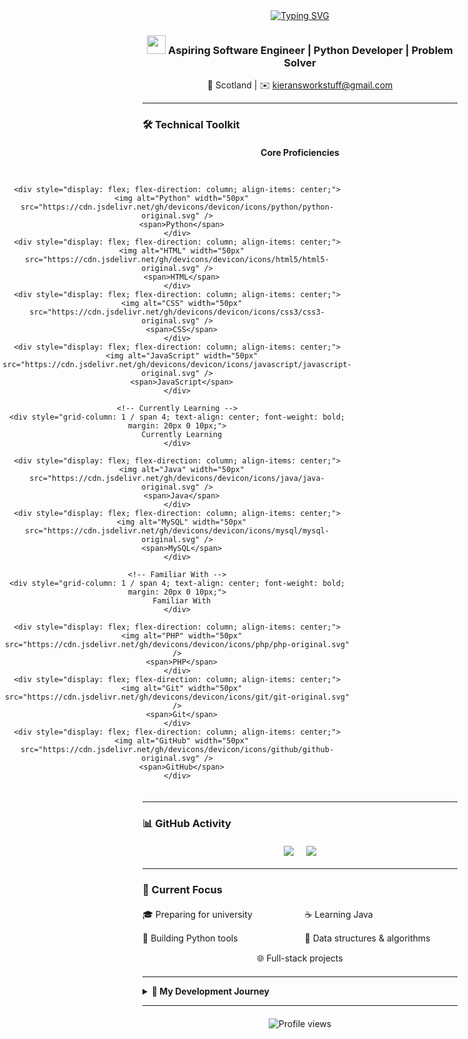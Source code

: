 <div align="center">
  <a href="https://git.io/typing-svg">
    <img src="https://readme-typing-svg.herokuapp.com?font=Righteous&size=50&pause=1000&color=4874c4&center=true&vCenter=true&width=500&lines=Welcome!%F0%9F%91%8B;I'm+Kieran!" alt="Typing SVG" />
  </a>
  
  <h3> 
    <img src="https://raw.githubusercontent.com/nixin72/nixin72/master/wave.gif" width="30px">
    Aspiring Software Engineer | Python Developer | Problem Solver
  </h3>
  
  📍 Scotland | ✉️ kieransworkstuff@gmail.com
</div>

---

### 🛠️ Technical Toolkit

<div align="center">
  <div style="display: grid; grid-template-columns: repeat(4, 1fr); gap: 20px; justify-items: center; margin: 20px 0;">
    <!-- Core Proficiencies -->
    <div style="grid-column: 1 / span 4; text-align: center; font-weight: bold; margin-bottom: 10px;">
      Core Proficiencies
    </div>
    
    <div style="display: flex; flex-direction: column; align-items: center;">
      <img alt="Python" width="50px" src="https://cdn.jsdelivr.net/gh/devicons/devicon/icons/python/python-original.svg" />
      <span>Python</span>
    </div>
    <div style="display: flex; flex-direction: column; align-items: center;">
      <img alt="HTML" width="50px" src="https://cdn.jsdelivr.net/gh/devicons/devicon/icons/html5/html5-original.svg" />
      <span>HTML</span>
    </div>
    <div style="display: flex; flex-direction: column; align-items: center;">
      <img alt="CSS" width="50px" src="https://cdn.jsdelivr.net/gh/devicons/devicon/icons/css3/css3-original.svg" />
      <span>CSS</span>
    </div>
    <div style="display: flex; flex-direction: column; align-items: center;">
      <img alt="JavaScript" width="50px" src="https://cdn.jsdelivr.net/gh/devicons/devicon/icons/javascript/javascript-original.svg" />
      <span>JavaScript</span>
    </div>
    
    <!-- Currently Learning -->
    <div style="grid-column: 1 / span 4; text-align: center; font-weight: bold; margin: 20px 0 10px;">
      Currently Learning
    </div>
    
    <div style="display: flex; flex-direction: column; align-items: center;">
      <img alt="Java" width="50px" src="https://cdn.jsdelivr.net/gh/devicons/devicon/icons/java/java-original.svg" />
      <span>Java</span>
    </div>
    <div style="display: flex; flex-direction: column; align-items: center;">
      <img alt="MySQL" width="50px" src="https://cdn.jsdelivr.net/gh/devicons/devicon/icons/mysql/mysql-original.svg" />
      <span>MySQL</span>
    </div>
    
    <!-- Familiar With -->
    <div style="grid-column: 1 / span 4; text-align: center; font-weight: bold; margin: 20px 0 10px;">
      Familiar With
    </div>
    
    <div style="display: flex; flex-direction: column; align-items: center;">
      <img alt="PHP" width="50px" src="https://cdn.jsdelivr.net/gh/devicons/devicon/icons/php/php-original.svg" />
      <span>PHP</span>
    </div>
    <div style="display: flex; flex-direction: column; align-items: center;">
      <img alt="Git" width="50px" src="https://cdn.jsdelivr.net/gh/devicons/devicon/icons/git/git-original.svg" />
      <span>Git</span>
    </div>
    <div style="display: flex; flex-direction: column; align-items: center;">
      <img alt="GitHub" width="50px" src="https://cdn.jsdelivr.net/gh/devicons/devicon/icons/github/github-original.svg" />
      <span>GitHub</span>
    </div>
  </div>
</div>

---

### 📊 GitHub Activity

<div align="center" style="display: flex; justify-content: center; gap: 20px; flex-wrap: wrap; margin: 20px 0;">
  <img src="https://github-readme-stats.vercel.app/api?username=Kieranmcm07&show_icons=true&theme=dark&hide_title=true" />
  <img src="https://github-readme-stats.vercel.app/api/top-langs/?username=Kieranmcm07&layout=compact&theme=dark&hide_border=true" />
</div>

---

### 🚀 Current Focus

<div style="display: grid; grid-template-columns: repeat(2, 1fr); gap: 15px; margin: 20px 0;">
  <div>🎓 Preparing for university</div>
  <div>☕ Learning Java</div>
  <div>🐍 Building Python tools</div>
  <div>🧠 Data structures & algorithms</div>
  <div style="grid-column: span 2; text-align: center;">🌐 Full-stack projects</div>
</div>

---

<details>
<summary><b>🧭 My Development Journey</b></summary>
  
<div align="center" style="margin-top: 15px; text-align: left;">
  
My coding journey began at age 8 with Scratch, discovering the thrill of creating interactive experiences. By 11, I was building websites with HTML/CSS, learning the power of visual design. At 13, Python became my tool of choice for solving complex problems and building practical applications.

Today, I'm focused on software engineering fundamentals: system design, algorithms, and professional development practices. I'm preparing for university studies while expanding my skills in Java and backend development.

</div>
</details>

---

<div align="center" style="margin-top: 20px;">
  <img src="https://komarev.com/ghpvc/?username=Kieranmcm07&color=blue&style=flat" alt="Profile views">
</div>